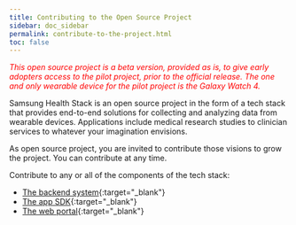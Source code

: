 ```yaml
---
title: Contributing to the Open Source Project
sidebar: doc_sidebar
permalink: contribute-to-the-project.html
toc: false
---
```


<span style="color:red">*This open source project is a beta version, provided as is, to give early adopters access to the pilot project, prior to the official release. The one and only wearable device for the pilot project is the Galaxy Watch 4.*</span>

Samsung Health Stack is an open source project in the form of a tech stack that provides end-to-end solutions for collecting and analyzing data from wearable devices. Applications include medical research studies to clinician services to whatever your imagination envisions.

As open source project, you are invited to contribute those visions to grow the project. You can contribute at any time.

Contribute to any or all of the components of the tech stack:

- [The backend system](https://github.com/S-HealthStack/backend-system){:target="_blank"}
- [The app SDK](https://github.com/S-HealthStack/app-sdk){:target="_blank"}
- [The web portal](https://github.com/S-HealthStack/web-portal){:target="_blank"}

